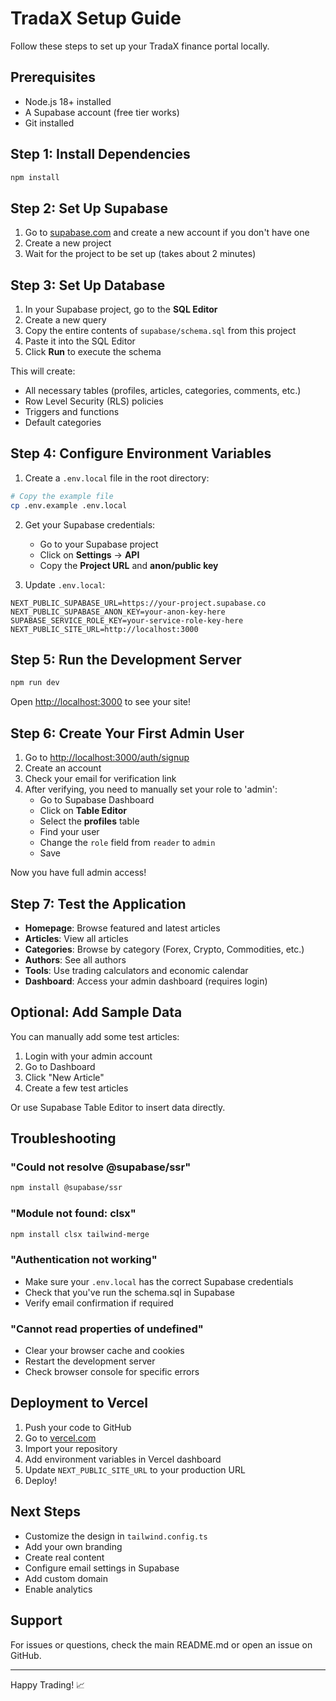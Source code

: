 # TradaX Setup Guide

Follow these steps to set up your TradaX finance portal locally.

## Prerequisites

- Node.js 18+ installed
- A Supabase account (free tier works)
- Git installed

## Step 1: Install Dependencies

```bash
npm install
```

## Step 2: Set Up Supabase

1. Go to [supabase.com](https://supabase.com) and create a new account if you don't have one
2. Create a new project
3. Wait for the project to be set up (takes about 2 minutes)

## Step 3: Set Up Database

1. In your Supabase project, go to the **SQL Editor**
2. Create a new query
3. Copy the entire contents of `supabase/schema.sql` from this project
4. Paste it into the SQL Editor
5. Click **Run** to execute the schema

This will create:
- All necessary tables (profiles, articles, categories, comments, etc.)
- Row Level Security (RLS) policies
- Triggers and functions
- Default categories

## Step 4: Configure Environment Variables

1. Create a `.env.local` file in the root directory:

```bash
# Copy the example file
cp .env.example .env.local
```

2. Get your Supabase credentials:
   - Go to your Supabase project
   - Click on **Settings** → **API**
   - Copy the **Project URL** and **anon/public key**

3. Update `.env.local`:

```env
NEXT_PUBLIC_SUPABASE_URL=https://your-project.supabase.co
NEXT_PUBLIC_SUPABASE_ANON_KEY=your-anon-key-here
SUPABASE_SERVICE_ROLE_KEY=your-service-role-key-here
NEXT_PUBLIC_SITE_URL=http://localhost:3000
```

## Step 5: Run the Development Server

```bash
npm run dev
```

Open [http://localhost:3000](http://localhost:3000) to see your site!

## Step 6: Create Your First Admin User

1. Go to [http://localhost:3000/auth/signup](http://localhost:3000/auth/signup)
2. Create an account
3. Check your email for verification link
4. After verifying, you need to manually set your role to 'admin':
   - Go to Supabase Dashboard
   - Click on **Table Editor**
   - Select the **profiles** table
   - Find your user
   - Change the `role` field from `reader` to `admin`
   - Save

Now you have full admin access!

## Step 7: Test the Application

- **Homepage**: Browse featured and latest articles
- **Articles**: View all articles
- **Categories**: Browse by category (Forex, Crypto, Commodities, etc.)
- **Authors**: See all authors
- **Tools**: Use trading calculators and economic calendar
- **Dashboard**: Access your admin dashboard (requires login)

## Optional: Add Sample Data

You can manually add some test articles:

1. Login with your admin account
2. Go to Dashboard
3. Click "New Article"
4. Create a few test articles

Or use Supabase Table Editor to insert data directly.

## Troubleshooting

### "Could not resolve @supabase/ssr"
```bash
npm install @supabase/ssr
```

### "Module not found: clsx"
```bash
npm install clsx tailwind-merge
```

### "Authentication not working"
- Make sure your `.env.local` has the correct Supabase credentials
- Check that you've run the schema.sql in Supabase
- Verify email confirmation if required

### "Cannot read properties of undefined"
- Clear your browser cache and cookies
- Restart the development server
- Check browser console for specific errors

## Deployment to Vercel

1. Push your code to GitHub
2. Go to [vercel.com](https://vercel.com)
3. Import your repository
4. Add environment variables in Vercel dashboard
5. Update `NEXT_PUBLIC_SITE_URL` to your production URL
6. Deploy!

## Next Steps

- Customize the design in `tailwind.config.ts`
- Add your own branding
- Create real content
- Configure email settings in Supabase
- Add custom domain
- Enable analytics

## Support

For issues or questions, check the main README.md or open an issue on GitHub.

---

Happy Trading! 📈

